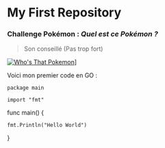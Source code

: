 # My First Repository

### Challenge Pokémon : *Quel est ce Pokémon ?*

> Son conseillé (Pas trop fort)

[![Who's That Pokemon](https://user-images.githubusercontent.com/112947614/188630693-3bdfbf17-8dd8-4dbc-97a2-4eab4813d613.jpg)](https://www.youtube.com/watch?v=WSGV_n6H1n0)]

Voici mon premier code en GO :

`package main`

`import "fmt"`

func main() {

	fmt.Println("Hello World")
}
